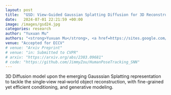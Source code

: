```yaml
---
layout: post
title:  "GSD: View-Guided Gaussian Splatting Diffusion for 3D Reconstruction"
date:   2024-07-01 22:21:59 +00:00
image: /images/gsd24.jpg
categories: research
author: "Yuxuan Mu"
authors: "<strong>Yuxuan Mu</strong>, <a href=https://sites.google.com/site/xinxinzuohome/home>Xinxin Zuo</a>, <a href=https://ericguo5513.github.io>Chuan Guo</a>, <a href=https://vision-and-learning-lab-ualberta.github.io/author/yilin-wang/>Yilin Wang</a>, Juwei Lu, Xiaofei Wu, Songcen Xu, Peng Dai, Youliang Yan, <a href=https://www.ece.ualberta.ca/~lcheng5/>Li Cheng</a>"
venue: "Accepted for ECCV"
# venue: "Arxiv Preprint"
# venue: "in: Submitted to CVPR"
# arxiv: "https://arxiv.org/abs/2303.09681"
# code: "https://github.com/JimmyZou/HumanPoseTracking_SNN"
---
```

3D Diffusion model upon the emerging Gausssian Splatting representation to tackle the single‐view real‐world object reconstruction, with fine-grained yet efficient conditioning, and generative modeling.